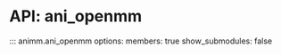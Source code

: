 # API: ani_openmm

::: animm.ani_openmm
    options:
      members: true
      show_submodules: false
